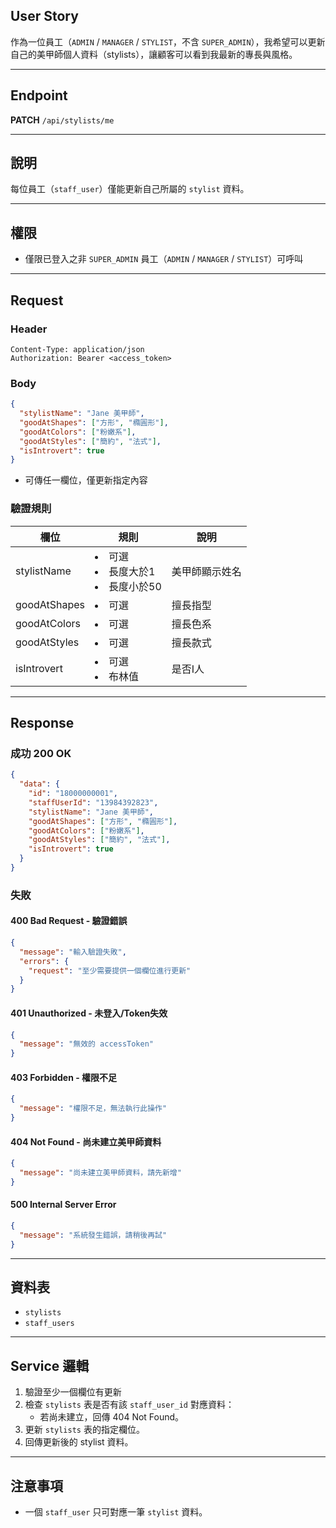 ## User Story

作為一位員工（`ADMIN` / `MANAGER` / `STYLIST`，不含 `SUPER_ADMIN`），我希望可以更新自己的美甲師個人資料（stylists），讓顧客可以看到我最新的專長與風格。

---

## Endpoint

**PATCH** `/api/stylists/me`

---

## 說明

每位員工（`staff_user`）僅能更新自己所屬的 `stylist` 資料。

---

## 權限

- 僅限已登入之非 `SUPER_ADMIN` 員工（`ADMIN` / `MANAGER` / `STYLIST`）可呼叫

---

## Request

### Header

```http
Content-Type: application/json
Authorization: Bearer <access_token>
```

### Body

```json
{
  "stylistName": "Jane 美甲師",
  "goodAtShapes": ["方形", "橢圓形"],
  "goodAtColors": ["粉嫩系"],
  "goodAtStyles": ["簡約", "法式"],
  "isIntrovert": true
}
```

- 可傳任一欄位，僅更新指定內容

### 驗證規則

| 欄位         | 規則                                | 說明           |
| ------------ | ----------------------------------- | -------------- |
| stylistName  | <li>可選<li>長度大於1<li>長度小於50 | 美甲師顯示姓名 |
| goodAtShapes | <li>可選                            | 擅長指型       |
| goodAtColors | <li>可選                            | 擅長色系       |
| goodAtStyles | <li>可選                            | 擅長款式       |
| isIntrovert  | <li>可選<li>布林值                  | 是否I人        |

---

## Response

### 成功 200 OK

```json
{
  "data": {
    "id": "18000000001",
    "staffUserId": "13984392823",
    "stylistName": "Jane 美甲師",
    "goodAtShapes": ["方形", "橢圓形"],
    "goodAtColors": ["粉嫩系"],
    "goodAtStyles": ["簡約", "法式"],
    "isIntrovert": true
  }
}
```

### 失敗

#### 400 Bad Request - 驗證錯誤

```json
{
  "message": "輸入驗證失敗",
  "errors": {
    "request": "至少需要提供一個欄位進行更新"
  }
}
```

#### 401 Unauthorized - 未登入/Token失效

```json
{
  "message": "無效的 accessToken"
}
```

#### 403 Forbidden - 權限不足

```json
{
  "message": "權限不足，無法執行此操作"
}
```

#### 404 Not Found - 尚未建立美甲師資料

```json
{
  "message": "尚未建立美甲師資料，請先新增"
}
```

#### 500 Internal Server Error

```json
{
  "message": "系統發生錯誤，請稍後再試"
}
```

---

## 資料表

- `stylists`
- `staff_users`

---

## Service 邏輯

1. 驗證至少一個欄位有更新
2. 檢查 `stylists` 表是否有該 `staff_user_id` 對應資料：
   - 若尚未建立，回傳 404 Not Found。
3. 更新 `stylists` 表的指定欄位。
4. 回傳更新後的 stylist 資料。

---

## 注意事項

- 一個 `staff_user` 只可對應一筆 `stylist` 資料。
